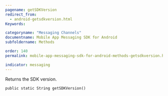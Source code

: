 ```yaml
---
pagename: getSDKVersion
redirect_from:
  - android-getsdkversion.html
Keywords:

categoryname: "Messaging Channels"
documentname: Mobile App Messaging SDK for Android
subfoldername: Methods

order: 140
permalink: mobile-app-messaging-sdk-for-android-methods-getsdkversion.html

indicator: messaging
---
```


Returns the SDK version.

`public static String getSDKVersion()`